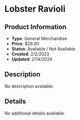 # Lobster Ravioli

## Product Information
- **Type**: General Merchandise
- **Price**: $29.00
- **Status**: Available / Not Available
- **Created**: 2/2/2023
- **Updated**: 2/14/2024

## Description
No description available.



## Details
No additional details available.
